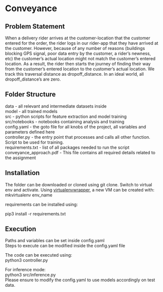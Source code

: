 # Conveyance  

## **Problem Statement**  
When a delivery rider arrives at the customer-location that the customer entered for the order, the rider logs in our rider-app that they have arrived at the customer. However, because of any number of reasons (buildings blocking GPS signal, poor data entry by the customer, a rider’s newness, etc) the customer’s actual location might not match the customer’s entered location. As a result, the rider then starts the journey of finding their way from the customer’s entered location to the customer’s actual location. We track this traversal distance as dropoff_distance. In an ideal world, all dropoff_distance’s are zero.


## **Folder Structure**  
data - all relevant and intermediate datasets inside  
model - all trained models  
src - python scripts for feature extraction and model training  
src/notebooks - notebooks containing analysis and training  
config.yaml - the goto file for all knobs of the project, all variables and parameters defined here  
controller.py - the entry point that processes and calls all other function. Script to be used for training.  
requirements.txt - list of all packages needed to run the script  
conveyance_approach.pdf - This file contains all required details related to the assignment  

    

## **Installation**  
The folder can be downloaded or cloned using git clone. 
Switch to virtual env and activate. 
Using [virtualenvwrapper](https://virtualenvwrapper.readthedocs.io/en/latest/install.html), a new VM can be created with:  
mkvirtualenv env_name  


requirements can be installed using:

pip3 install -r requirements.txt


## **Execution**  
Paths and variables can be set inside config.yaml  
Steps to execute can be modified inside the config.yaml file  

The code can be executed using:  
python3 controller.py   

For inference mode:  
python3 src/inference.py  
Please ensure to modify the config.yaml to use models accordingly on test data.
